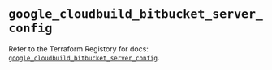 # `google_cloudbuild_bitbucket_server_config`

Refer to the Terraform Registory for docs: [`google_cloudbuild_bitbucket_server_config`](https://registry.terraform.io/providers/hashicorp/google-beta/4.84.0/docs/resources/google_cloudbuild_bitbucket_server_config).
